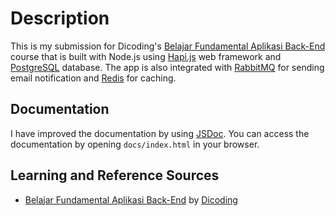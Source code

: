 # Description

This is my submission for Dicoding's [Belajar Fundamental Aplikasi Back-End](https://www.dicoding.com/academies/271) course that is built with Node.js using [Hapi.js](https://hapi.dev/) web framework and [PostgreSQL](https://www.postgresql.org/) database. The app is also integrated with [RabbitMQ](https://www.rabbitmq.com/) for sending email notification and [Redis](https://redis.io/) for caching.

## Documentation

I have improved the documentation by using [JSDoc](https://jsdoc.app/). You can access the documentation by opening `docs/index.html` in your browser.

## Learning and Reference Sources

- [Belajar Fundamental Aplikasi Back-End](https://www.dicoding.com/academies/271) by [Dicoding](https://www.dicoding.com/)
